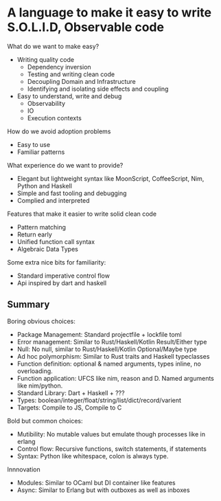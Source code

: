 # A language to make it easy to write S.O.L.I.D, Observable code

What do we want to make easy?
- Writing quality code
    - Dependency inversion
    - Testing and writing clean code
    - Decoupling Domain and Infrastructure
    - Identifying and isolating side effects and coupling
- Easy to understand, write and debug
    - Observability
    - IO
    - Execution contexts

How do we avoid adoption problems
- Easy to use
- Familiar patterns

What experience do we want to provide?
- Elegant but lightweight syntax like MoonScript, CoffeeScript, Nim, Python and Haskell
- Simple and fast tooling and debugging
- Complied and interpreted

Features that make it easier to write solid clean code
- Pattern matching
- Return early
- Unified function call syntax
- Algebraic Data Types

Some extra nice bits for familiarity:
- Standard imperative control flow
- Api inspired by dart and haskell

## Summary
Boring obvious choices:
- Package Management: Standard projectfile + lockfile toml
- Error management: Similar to Rust/Haskell/Kotlin Result/Either type
- Null: No null, similar to Rust/Haskell/Kotlin Optional/Maybe type
- Ad hoc polymorphism: Similar to Rust traits and Haskell typeclasses
- Function definition: optional & named arguments, types inline, no overloading.
- Function application: UFCS like nim, reason and D. Named arguments like nim/python.
- Standard Library: Dart + Haskell + ???
- Types: boolean/integer/float/string/list/dict/record/varient
- Targets: Compile to JS, Compile to C

Bold but common choices:
- Mutibility: No mutable values but emulate though processes like in erlang
- Control flow: Recursive functions, switch statements, if statements
- Syntax: Python like whitespace, colon is always type.

Innnovation
- Modules: Similar to OCaml but DI container like features
- Async: Similar to Erlang but with outboxes as well as inboxes
